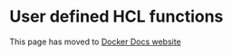 # User defined HCL functions

This page has moved to [Docker Docs website](https://docs.docker.com/build/bake/hcl-funcs)
